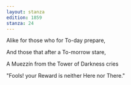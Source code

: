 ```yaml
---
layout: stanza
edition: 1859
stanza: 24
---
```


Alike for those who for To-day prepare,

And those that after a To-morrow stare,

⁠A Muezzín from the Tower of Darkness cries

"Fools! your Reward is neither Here nor There."